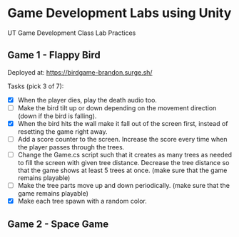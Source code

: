 # Game Development Labs using Unity

UT Game Development Class Lab Practices

## Game 1 - Flappy Bird

Deployed at: https://birdgame-brandon.surge.sh/

Tasks (pick 3 of 7):

- [x] When the player dies, play the death audio too.
- [ ] Make the bird tilt up or down depending on the movement direction (down if the bird is falling).
- [x] When the bird hits the wall make it fall out of the screen first, instead of resetting the game right away.
- [ ] Add a score counter to the screen. Increase the score every time when the player passes through the trees.
- [ ] Change the Game.cs script such that it creates as many trees as needed to fill the screen with given tree distance. Decrease the tree distance so that the game shows at least 5 trees at once. (make sure that the game remains playable)
- [ ] Make the tree parts move up and down periodically. (make sure that the game remains playable)
- [x] Make each tree spawn with a random color.

## Game 2 - Space Game
